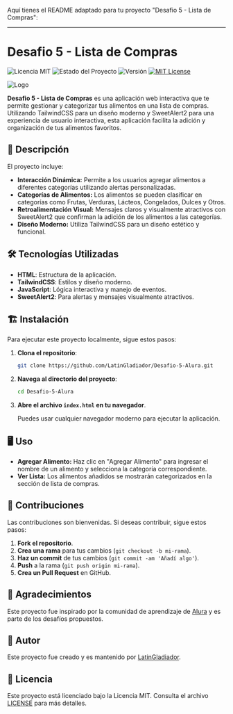 Aquí tienes el README adaptado para tu proyecto "Desafio 5 - Lista de Compras":

---

# Desafio 5 - Lista de Compras

![Licencia MIT](https://img.shields.io/badge/licencia-MIT-blue.svg)
![Estado del Proyecto](https://img.shields.io/badge/estado-finalizado-green.svg)
![Versión](https://img.shields.io/badge/versión-1.0.0-brightgreen.svg)
[![MIT License](https://img.shields.io/badge/License-MIT-yellow.svg)](https://opensource.org/licenses/MIT)

![Logo](https://d335luupugsy2.cloudfront.net/cms/files/10224/1722974906/$2rp7nct8hor)

**Desafio 5 - Lista de Compras** es una aplicación web interactiva que te permite gestionar y categorizar tus alimentos en una lista de compras. Utilizando TailwindCSS para un diseño moderno y SweetAlert2 para una experiencia de usuario interactiva, esta aplicación facilita la adición y organización de tus alimentos favoritos.

## 🚀 Descripción

El proyecto incluye:

- **Interacción Dinámica:** Permite a los usuarios agregar alimentos a diferentes categorías utilizando alertas personalizadas.
- **Categorías de Alimentos:** Los alimentos se pueden clasificar en categorías como Frutas, Verduras, Lácteos, Congelados, Dulces y Otros.
- **Retroalimentación Visual:** Mensajes claros y visualmente atractivos con SweetAlert2 que confirman la adición de los alimentos a las categorías.
- **Diseño Moderno:** Utiliza TailwindCSS para un diseño estético y funcional.

## 🛠️ Tecnologías Utilizadas

- **HTML**: Estructura de la aplicación.
- **TailwindCSS**: Estilos y diseño moderno.
- **JavaScript**: Lógica interactiva y manejo de eventos.
- **SweetAlert2**: Para alertas y mensajes visualmente atractivos.

## 🏗️ Instalación

Para ejecutar este proyecto localmente, sigue estos pasos:

1. **Clona el repositorio**:

    ```bash
    git clone https://github.com/LatinGladiador/Desafio-5-Alura.git
    ```

2. **Navega al directorio del proyecto**:

    ```bash
    cd Desafio-5-Alura
    ```

3. **Abre el archivo `index.html` en tu navegador**.

    Puedes usar cualquier navegador moderno para ejecutar la aplicación.

## 🖥️ Uso

- **Agregar Alimento:** Haz clic en "Agregar Alimento" para ingresar el nombre de un alimento y selecciona la categoría correspondiente.
- **Ver Lista:** Los alimentos añadidos se mostrarán categorizados en la sección de lista de compras.

## 🤝 Contribuciones

Las contribuciones son bienvenidas. Si deseas contribuir, sigue estos pasos:

1. **Fork el repositorio**.
2. **Crea una rama** para tus cambios (`git checkout -b mi-rama`).
3. **Haz un commit** de tus cambios (`git commit -am 'Añadí algo'`).
4. **Push** a la rama (`git push origin mi-rama`).
5. **Crea un Pull Request** en GitHub.

## 🙏 Agradecimientos

Este proyecto fue inspirado por la comunidad de aprendizaje de [Alura](https://www.alura.com.br/) y es parte de los desafíos propuestos.

## 👤 Autor

Este proyecto fue creado y es mantenido por [LatinGladiador](https://github.com/LatinGladiador).

## 📜 Licencia

Este proyecto está licenciado bajo la Licencia MIT. Consulta el archivo [LICENSE](LICENSE) para más detalles.
